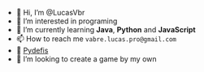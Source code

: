 - 👋 Hi, I’m @LucasVbr
- 👀 I’m interested in programing
- 🌱 I’m currently learning **Java**, **Python** and **JavaScript**
- 📫 How to reach me `vabre.lucas.pro@gmail.com`
- 🎯 [Pydefis](https://pydefis.callicode.fr/user/mhof/LucasVbr/bba98551173e6b21)
- 💞️ I’m looking to create a game by my own
